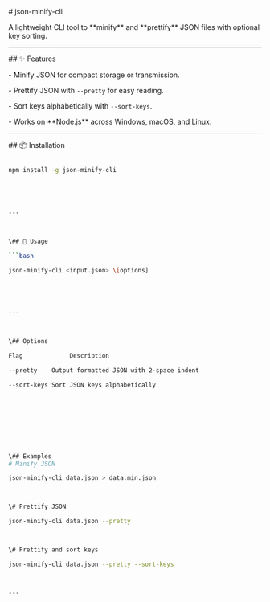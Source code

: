\# json-minify-cli



A lightweight CLI tool to \*\*minify\*\* and \*\*prettify\*\* JSON files with optional key sorting.



---



\## ✨ Features

\- Minify JSON for compact storage or transmission.

\- Prettify JSON with `--pretty` for easy reading.

\- Sort keys alphabetically with `--sort-keys`.

\- Works on \*\*Node.js\*\* across Windows, macOS, and Linux.



---



\## 📦 Installation

```bash

npm install -g json-minify-cli





---



\## 🚀 Usage

```bash

json-minify-cli <input.json> \[options]





---



\## Options

Flag	         Description

--pretty	Output formatted JSON with 2-space indent

--sort-keys	Sort JSON keys alphabetically





---



\## Examples
# Minify JSON

json-minify-cli data.json > data.min.json



\# Prettify JSON

json-minify-cli data.json --pretty



\# Prettify and sort keys

json-minify-cli data.json --pretty --sort-keys



---



